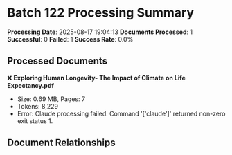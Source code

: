 # Batch 122 Processing Summary

**Processing Date**: 2025-08-17 19:04:13
**Documents Processed**: 1
**Successful**: 0
**Failed**: 1
**Success Rate**: 0.0%

## Processed Documents

❌ **Exploring Human Longevity- The Impact of Climate on Life Expectancy.pdf**
   - Size: 0.69 MB, Pages: 7
   - Tokens: 8,229
   - Error: Claude processing failed: Command '['claude']' returned non-zero exit status 1.

## Document Relationships
